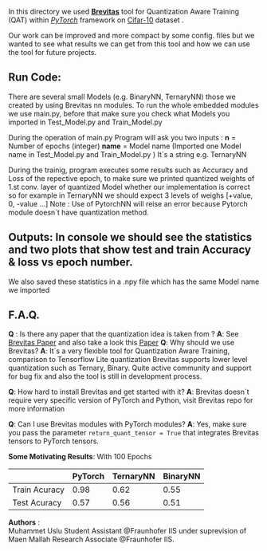In this directory we used [**Brevitas**](https://github.com/Xilinx/brevitas) tool for Quantization Aware Training (QAT) within [_PyTorch_](https://pytorch.org/) framework on [Cifar-10](https://www.cs.toronto.edu/~kriz/cifar.html) dataset .

Our work can be improved and more compact by some config. files but we wanted to see what results we can get from this tool and how we can use the tool for future projects.

## Run Code:

There are several small Models (e.g. BinaryNN, TernaryNN) those we created by using Brevitas nn modules.
To run the whole embedded modules we use main.py, before that make sure you check what Models you imported in Test_Model.py and Train_Model.py

During the operation of main.py Program will ask you two inputs :
**n** = Number of epochs (integer)
**name** = Model name (Imported one Model name in Test_Model.py and Train_Model.py ) It`s a string e.g. TernaryNN

During the trainig, program executes some results such as Accuracy and Loss of the repective epoch, to make sure we printed quantized weights of 1.st conv. layer of quantized Model whether our implementation is correct so for example in TernaryNN we should expect 3 levels of weighs [+value, 0, -value ...] 
Note : Use of PytorchNN will reise an error because Pytorch module doesn`t have quantization method.

## Outputs: In console we should see the statistics and two plots that show test and train Accuracy & loss vs epoch number.
We also saved these statistics in a .npy file which has the same Model name we imported


## F.A.Q.                
**Q** : Is there any paper that the quantization idea is taken from ?
**A**: See [Brevitas Paper](https://arxiv.org/pdf/1907.00593.pdf) and also take a look this [Paper](https://arxiv.org/abs/1903.08066v2)
**Q**: Why should we use Brevitas?
**A**: It`s a very flexible tool for Quantization Aware Training, comparison to Tensorflow Lite quantization Brevitas supports lower level quantization such as Ternary, Binary.
Quite active community and support for bug fix and also the tool is still in development process.

**Q**: How hard to install Brevitas and get started with it?
**A**: Brevitas doesn`t require very specific version of PyTorch and Python, visit Brevitas repo for more information

**Q**: Can I use Brevitas modules with PyTorch modules?
**A**: Yes, make sure you pass the parameter `return_quant_tensor = True` that integrates Brevitas tensors to PyTorch tensors.

**Some Motivating Results**:
 With 100 Epochs

|| PyTorch | TernaryNN | BinaryNN |
| ------ | ------ |------ |------ |
| Train Acuracy | 0.98 | 0.62 |0.55 |
| Test Acuracy | 0.57 | 0.56 |0.51 |




**Authors** : <br/>
Muhammet Uslu Student Assistant @Fraunhofer IIS under suprevision of Maen Mallah Research Associate @Fraunhofer IIS.

